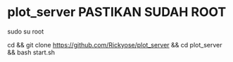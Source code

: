 # plot_server PASTIKAN SUDAH ROOT

sudo su root

cd && git clone https://github.com/Rickyose/plot_server && cd plot_server && bash start.sh
